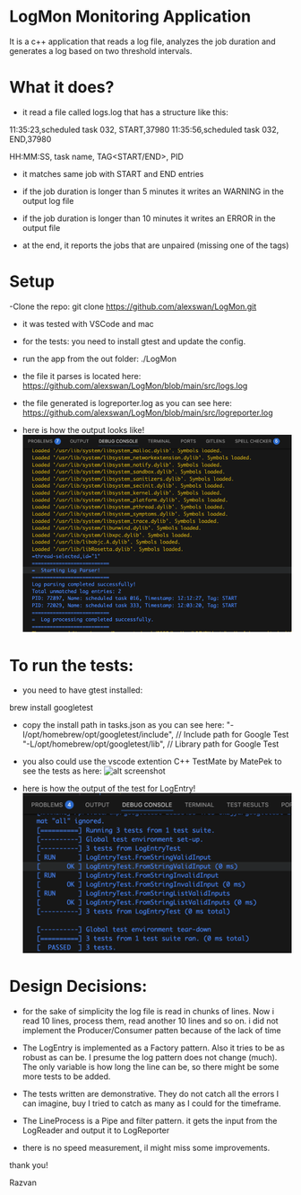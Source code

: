 # LogMon Monitoring Application


It is a c++ application that reads a log file, analyzes the job duration and generates a log based on two threshold intervals.

# What it does?
- it read a file called logs.log that has a structure like this:

11:35:23,scheduled task 032, START,37980
11:35:56,scheduled task 032, END,37980

HH:MM:SS, task name, TAG<START/END>, PID

- it matches same job with START and END entries
- if the job duration is longer than 5 minutes it writes an WARNING in the output log file
- if the job duration is longer than 10 minutes it writes an ERROR in the output file

- at the end, it reports the jobs that are unpaired (missing one of the tags)


# Setup
-Clone the repo:
git clone https://github.com/alexswan/LogMon.git

- it was tested with VSCode and mac
- for the tests: you need to install gtest and update the config.

- run the app from the out folder:
    ./LogMon

- the file it parses is located here:
https://github.com/alexswan/LogMon/blob/main/src/logs.log


- the file generated is logreporter.log as you can see here:
https://github.com/alexswan/LogMon/blob/main/src/logreporter.log

- here is how the output looks like!
![alt screenshot](https://github.com/alexswan/LogMon/blob/main/img/Screenshot%202025-08-09%20at%2001.15.11.png)


# To run the tests:
- you need to have gtest installed:

brew install googletest 
- copy the install path in tasks.json as you can see here:
                "-I/opt/homebrew/opt/googletest/include", // Include path for Google Test
                "-L/opt/homebrew/opt/googletest/lib",     // Library path for Google Test

- you also could use the vscode extention C++ TestMate by MatePek to see the tests as here:
![alt screenshot](https://github.com/alexswan/LogMon/blob/main/img/Testextention)


- here is how the output of the test for LogEntry!
![alt screenshot](https://github.com/alexswan/LogMon/blob/main/img/test_logEntry.png)


# Design Decisions:

- for the sake of simplicity the log file is read in chunks of lines. Now i read 10 lines, process them, read another 10 lines and so on. i did not implement the Producer/Consumer patten because of the lack of time

- The LogEntry is implemented as a Factory pattern. Also it tries to be as robust as can be. I presume the log pattern does not change (much). The only variable is how long the line can be, so there might be some more tests to be added.

- The tests written are demonstrative. They do not catch all the errors I can imagine, buy I tried to catch as many as I could for the timeframe.

- The LineProcess is a Pipe and filter pattern. it gets the input from the LogReader and output it to LogReporter

- there is no speed measurement, iI might miss some improvements.


thank you!

Razvan






